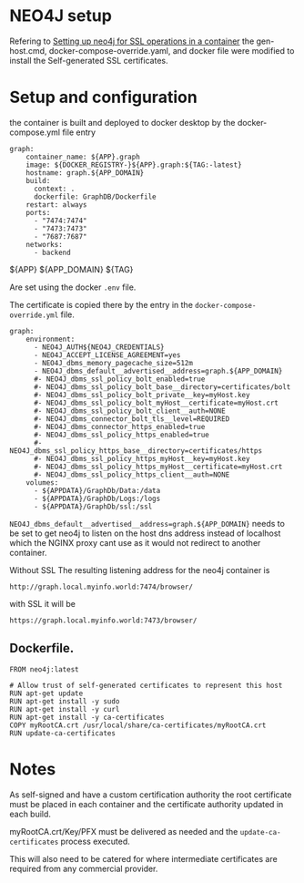 # NEO4J setup

Refering to [Setting up neo4j for SSL operations in a container](https://neo4j.com/developer/kb/setting-up-ssl-with-docker/)
the gen-host.cmd, docker-compose-override.yaml, and docker file were modified to install the Self-generated SSL certificates.


# Setup and configuration

the container is built and deployed to docker desktop by the docker-compose.yml file entry

```
graph:
    container_name: ${APP}.graph
    image: ${DOCKER_REGISTRY-}${APP}.graph:${TAG:-latest}
    hostname: graph.${APP_DOMAIN}
    build:
      context: .
      dockerfile: GraphDB/Dockerfile
    restart: always  
    ports:
      - "7474:7474"
      - "7473:7473"
      - "7687:7687"
    networks: 
      - backend
 ```
${APP}
${APP_DOMAIN}
${TAG}

Are set using the docker `.env` file.


The certificate is copied there by the entry in the `docker-compose-override.yml` file.

```
graph:
    environment:
      - NEO4J_AUTH${NEO4J_CREDENTIALS}
      - NEO4J_ACCEPT_LICENSE_AGREEMENT=yes
      - NEO4J_dbms_memory_pagecache_size=512m
      - NEO4J_dbms_default__advertised__address=graph.${APP_DOMAIN}
      #- NEO4J_dbms_ssl_policy_bolt_enabled=true
      #- NEO4J_dbms_ssl_policy_bolt_base__directory=certificates/bolt
      #- NEO4J_dbms_ssl_policy_bolt_private__key=myHost.key
      #- NEO4J_dbms_ssl_policy_bolt_myHost__certificate=myHost.crt
      #- NEO4J_dbms_ssl_policy_bolt_client__auth=NONE
      #- NEO4J_dbms_connector_bolt_tls__level=REQUIRED
      #- NEO4J_dbms_connector_https_enabled=true
      #- NEO4J_dbms_ssl_policy_https_enabled=true
      #- NEO4J_dbms_ssl_policy_https_base__directory=certificates/https
      #- NEO4J_dbms_ssl_policy_https_myHost__key=myHost.key
      #- NEO4J_dbms_ssl_policy_https_myHost__certificate=myHost.crt
      #- NEO4J_dbms_ssl_policy_https_client__auth=NONE
    volumes:
      - ${APPDATA}/GraphDb/Data:/data
      - ${APPDATA}/GraphDb/Logs:/logs
      - ${APPDATA}/GraphDb/ssl:/ssl

```

`NEO4J_dbms_default__advertised__address=graph.${APP_DOMAIN}` needs to be set to get neo4j to listen on the host dns address instead of localhost which the NGINX proxy cant use as it would not redirect to another container.

Without SSL The resulting listening address for the neo4j container is 

`http://graph.local.myinfo.world:7474/browser/`

with SSL it will be 

`https://graph.local.myinfo.world:7473/browser/`


## Dockerfile.



```
FROM neo4j:latest

# Allow trust of self-generated certificates to represent this host
RUN apt-get update
RUN apt-get install -y sudo
RUN apt-get install -y curl
RUN apt-get install -y ca-certificates
COPY myRootCA.crt /usr/local/share/ca-certificates/myRootCA.crt
RUN update-ca-certificates
```


# Notes

As self-signed and have a custom certification authority the root certificate must be placed in each container and the certificate authority updated in each build.

myRootCA.crt/Key/PFX must be delivered as needed and the `update-ca-certificates` process executed. 

This will also need to be catered for where intermediate certificates are required from any commercial provider.

